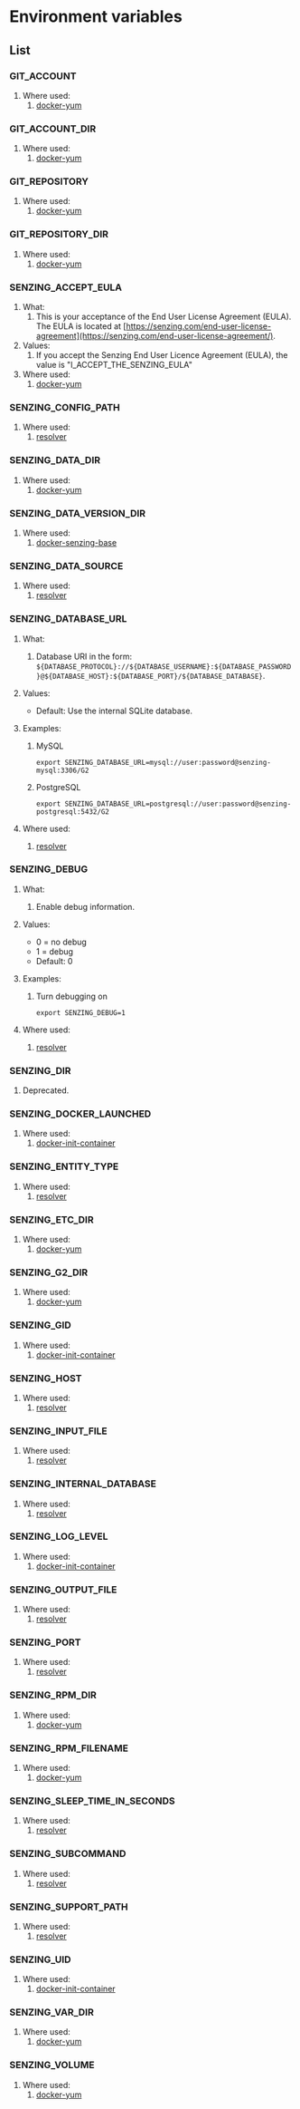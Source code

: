 # Environment variables

## List

### GIT_ACCOUNT

1. Where used:
    1. [docker-yum](https://github.com/Senzing/docker-yum)

### GIT_ACCOUNT_DIR

1. Where used:
    1. [docker-yum](https://github.com/Senzing/docker-yum)

### GIT_REPOSITORY

1. Where used:
    1. [docker-yum](https://github.com/Senzing/docker-yum)

### GIT_REPOSITORY_DIR

1. Where used:
    1. [docker-yum](https://github.com/Senzing/docker-yum)

### SENZING_ACCEPT_EULA

1. What:
    1. This is your acceptance of the End User License Agreement (EULA).
       The EULA is located at
       [https://senzing.com/end-user-license-agreement](https://senzing.com/end-user-license-agreement/).
1. Values:
    1. If you accept the Senzing End User Licence Agreement (EULA),
       the value is "I_ACCEPT_THE_SENZING_EULA"
1. Where used:
    1. [docker-yum](https://github.com/Senzing/docker-yum)

### SENZING_CONFIG_PATH

1. Where used:
    1. [resolver](https://github.com/Senzing/resolver)

### SENZING_DATA_DIR

1. Where used:
    1. [docker-yum](https://github.com/Senzing/docker-yum)

### SENZING_DATA_VERSION_DIR

1. Where used:
    1. [docker-senzing-base](https://github.com/Senzing/docker-senzing-base)

### SENZING_DATA_SOURCE

1. Where used:
    1. [resolver](https://github.com/Senzing/resolver)

### SENZING_DATABASE_URL

1. What:
    1. Database URI in the form: `${DATABASE_PROTOCOL}://${DATABASE_USERNAME}:${DATABASE_PASSWORD}@${DATABASE_HOST}:${DATABASE_PORT}/${DATABASE_DATABASE}`.
1. Values:
    - Default: Use the internal SQLite database.
1. Examples:
    1. MySQL

        ```console
        export SENZING_DATABASE_URL=mysql://user:password@senzing-mysql:3306/G2
        ```

    1. PostgreSQL

        ```console
        export SENZING_DATABASE_URL=postgresql://user:password@senzing-postgresql:5432/G2
        ```

1. Where used:
    1. [resolver](https://github.com/Senzing/resolver)

### SENZING_DEBUG

1. What:
    1. Enable debug information.
1. Values:
   - 0 = no debug
   - 1 = debug
   - Default: 0
1. Examples:
    1. Turn debugging on

        ```console
        export SENZING_DEBUG=1
        ```

1. Where used:
    1. [resolver](https://github.com/Senzing/resolver)

### SENZING_DIR

1. Deprecated.

### SENZING_DOCKER_LAUNCHED

1. Where used:
    1. [docker-init-container](https://github.com/Senzing/docker-init-container)

### SENZING_ENTITY_TYPE

1. Where used:
    1. [resolver](https://github.com/Senzing/resolver)

### SENZING_ETC_DIR

1. Where used:
    1. [docker-yum](https://github.com/Senzing/docker-yum)

### SENZING_G2_DIR

1. Where used:
    1. [docker-yum](https://github.com/Senzing/docker-yum)

### SENZING_GID

1. Where used:
    1. [docker-init-container](https://github.com/Senzing/docker-init-container)

### SENZING_HOST

1. Where used:
    1. [resolver](https://github.com/Senzing/resolver)

### SENZING_INPUT_FILE

1. Where used:
    1. [resolver](https://github.com/Senzing/resolver)

### SENZING_INTERNAL_DATABASE

1. Where used:
    1. [resolver](https://github.com/Senzing/resolver)

### SENZING_LOG_LEVEL

1. Where used:
    1. [docker-init-container](https://github.com/Senzing/docker-init-container)

### SENZING_OUTPUT_FILE

1. Where used:
    1. [resolver](https://github.com/Senzing/resolver)

### SENZING_PORT

1. Where used:
    1. [resolver](https://github.com/Senzing/resolver)

### SENZING_RPM_DIR

1. Where used:
    1. [docker-yum](https://github.com/Senzing/docker-yum)

### SENZING_RPM_FILENAME

1. Where used:
    1. [docker-yum](https://github.com/Senzing/docker-yum)

### SENZING_SLEEP_TIME_IN_SECONDS

1. Where used:
    1. [resolver](https://github.com/Senzing/resolver)

### SENZING_SUBCOMMAND

1. Where used:
    1. [resolver](https://github.com/Senzing/resolver)

### SENZING_SUPPORT_PATH

1. Where used:
    1. [resolver](https://github.com/Senzing/resolver)

### SENZING_UID

1. Where used:
    1. [docker-init-container](https://github.com/Senzing/docker-init-container)

### SENZING_VAR_DIR

1. Where used:
    1. [docker-yum](https://github.com/Senzing/docker-yum)

### SENZING_VOLUME

1. Where used:
    1. [docker-yum](https://github.com/Senzing/docker-yum)
